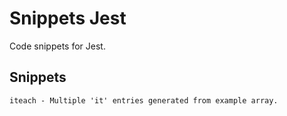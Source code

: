 # Snippets Jest

Code snippets for Jest.

## Snippets

```
iteach - Multiple 'it' entries generated from example array.
```
